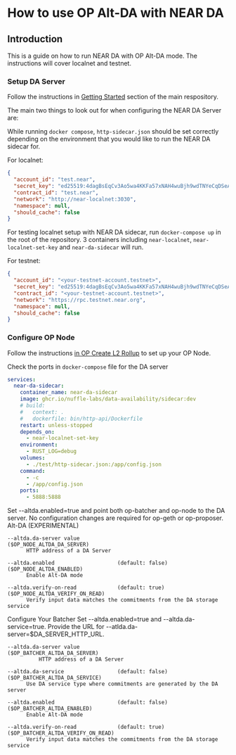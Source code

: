 # How to use OP Alt-DA with NEAR DA

## Introduction

This is a guide on how to run NEAR DA with OP Alt-DA mode. The instructions will cover localnet and testnet.

### Setup DA Server

Follow the instructions in [Getting Started](https://github.com/Nuffle-Labs/data-availability/blob/main/README.md#getting-started) section of the main respository.

The main two things to look out for when configuring the NEAR DA Server are:

While running `docker compose`, `http-sidecar.json` should be set correctly depending on the environment that you would like to run the NEAR DA sidecar for.

For localnet:

``` json
{
  "account_id": "test.near",
  "secret_key": "ed25519:4dagBsEqCv3Ao5wa4KKFa57xNAH4wuBjh9wdTNYeCqDSeA9zE7fCnHSvWpU8t68jUpcCGqgfYwcH68suPaqmdcgm",
  "contract_id": "test.near",
  "network": "http://near-localnet:3030",
  "namespace": null,
  "should_cache": false
}

```

For testing localnet setup with NEAR DA sidecar, run `docker-compose up` in the root of the repository. 3 containers including `near-localnet`, `near-localnet-set-key` and `near-da-sidecar` will run.

For testnet:

``` json
{
  "account_id": "<your-testnet-account.testnet>",
  "secret_key": "ed25519:4dagBsEqCv3Ao5wa4KKFa57xNAH4wuBjh9wdTNYeCqDSeA9zE7fCnHSvWpU8t68jUpcCGqgfYwcH68suPaqmdcgm",
  "contract_id": "<your-testnet-account.testnet>",
  "network": "https://rpc.testnet.near.org",
  "namespace": null,
  "should_cache": false
}

```

### Configure OP Node

Follow the instructions [in OP Create L2 Rollup](https://docs.optimism.io/builders/chain-operators/tutorials/create-l2-rollup) to set up your OP Node.

Check the ports in `docker-compose` file for the DA server
``` yml
services:
  near-da-sidecar:
    container_name: near-da-sidecar
    image: ghcr.io/nuffle-labs/data-availability/sidecar:dev
    # build:
    #   context: .
    #   dockerfile: bin/http-api/Dockerfile
    restart: unless-stopped
    depends_on:
      - near-localnet-set-key
    environment:
      - RUST_LOG=debug
    volumes:
      - ./test/http-sidecar.json:/app/config.json
    command:
      - -c
      - /app/config.json
    ports:
      - 5888:5888
```

Set --altda.enabled=true and point both op-batcher and op-node to the DA server.
No configuration changes are required for op-geth or op-proposer.
   Alt-DA (EXPERIMENTAL)
   
    --altda.da-server value                                               ($OP_NODE_ALTDA_DA_SERVER)
          HTTP address of a DA Server
   
    --altda.enabled                    (default: false)                   ($OP_NODE_ALTDA_ENABLED)
          Enable Alt-DA mode
   
    --altda.verify-on-read             (default: true)                    ($OP_NODE_ALTDA_VERIFY_ON_READ)
          Verify input data matches the commitments from the DA storage service

Configure Your Batcher
Set --altda.enabled=true and --altda.da-service=true.
Provide the URL for --atlda.da-server=$DA_SERVER_HTTP_URL.

```
--altda.da-server value                                               ($OP_BATCHER_ALTDA_DA_SERVER)
          HTTP address of a DA Server
```
    --altda.da-service                 (default: false)                   ($OP_BATCHER_ALTDA_DA_SERVICE)
          Use DA service type where commitments are generated by the DA server
   
    --altda.enabled                    (default: false)                   ($OP_BATCHER_ALTDA_ENABLED)
          Enable Alt-DA mode
   
    --altda.verify-on-read             (default: true)                    ($OP_BATCHER_ALTDA_VERIFY_ON_READ)
          Verify input data matches the commitments from the DA storage service
